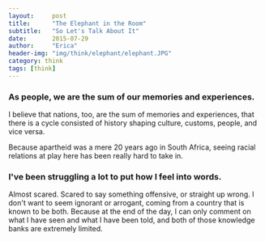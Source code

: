 ```yaml
---
layout:     post
title:      "The Elephant in the Room"
subtitle:   "So Let's Talk About It"
date:       2015-07-29
author:     "Erica"
header-img: "img/think/elephant/elephant.JPG"
category: think
tags: [think]
---
```


<h3 class="section-heading">As people, we are the sum of our memories and experiences.</h3>

I believe that nations, too, are the sum of memories and experiences, that there is a cycle consisted of history shaping culture, customs, people, and vice versa.

Because apartheid was a mere 20 years ago in South Africa, seeing racial relations at play here has been really hard to take in.

<h3>I've been struggling a lot to put how I feel into words.</h3>

Almost scared. Scared to say something offensive, or straight up wrong. I don't want to seem ignorant or arrogant, coming from a country that is known to be both. Because at the end of the day, I can only comment on what I have seen and what I have been told, and both of those knowledge banks are extremely limited.
  
